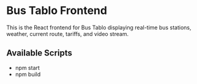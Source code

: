 # Bus Tablo Frontend

This is the React frontend for Bus Tablo displaying real-time bus stations, weather, current route, tariffs, and video stream.

## Available Scripts

- npm start
- npm build
